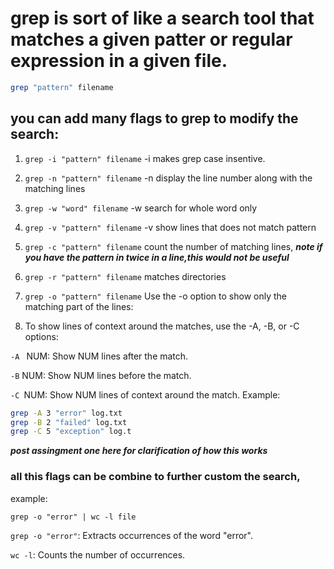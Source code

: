 # grep is sort of like a search tool that matches a given patter or regular expression in a given file.
```bash 
grep "pattern" filename
```

## you can add many flags to grep to modify the search:

1. ```grep -i "pattern" filename``` -i makes grep case insentive.
2. ```grep -n "pattern" filename``` -n display the line number along with the matching lines 
3. ```grep -w "word" filename``` -w search for whole word only 
4. ```grep -v "pattern" filename``` -v show lines that does not match pattern 
5. ```grep -c "pattern" filename``` count the number of matching lines, ***note if you have the pattern in twice in a line,this would not be useful***

6. ```grep -r "pattern" filename``` matches directories 
7. ```grep -o "pattern" filename``` Use the -o option to show only the matching part of the lines:

8. To show lines of context around the matches, use the -A, -B, or -C options:

```-A ``` NUM: Show NUM lines after the match.

```-B``` NUM: Show NUM lines before the match.

```-C ```NUM: Show NUM lines of context around the match.
Example:
```bash 
grep -A 3 "error" log.txt
grep -B 2 "failed" log.txt
grep -C 5 "exception" log.t
```
***post assingment one here for clarification of how this works***

### all this flags can be combine to further custom the search, 
example:

```grep -o "error" | wc -l file ```

```grep -o "error"```: Extracts occurrences of the word "error".

```wc -l```: Counts the number of occurrences.

